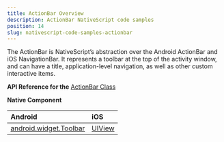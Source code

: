 ```yaml
---
title: ActionBar Overview
description: ActionBar NativeScript code samples
position: 14
slug: nativescript-code-samples-actionbar
---
```

The ActionBar is NativeScript’s abstraction over the Android ActionBar and iOS NavigationBar. It represents a toolbar at the top of the activity window, and can have a title, application-level navigation, as well as other custom interactive items.

**API Reference for the** [ActionBar Class](http://docs.nativescript.org/api-reference/modules/_ui_action_bar_.html)

**Native Component**

| Android                | iOS      |
|:-----------------------|:---------|
| [android.widget.Toolbar](https://developer.android.com/reference/android/widget/Toolbar.html) | [UIView](https://developer.apple.com/library/ios/documentation/UIKit/Reference/UIView_Class/) | 